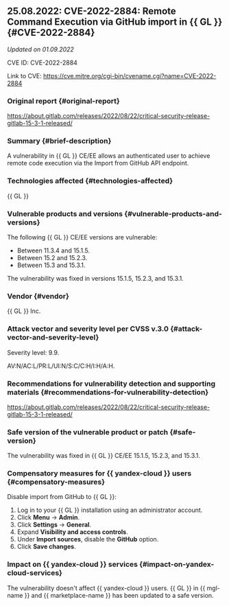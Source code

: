 ## 25.08.2022: CVE-2022-2884: Remote Command Execution via GitHub import in {{ GL }} {#CVE-2022-2884}

_Updated on 01.09.2022_

CVE ID: CVE-2022-2884

Link to CVE: <https://cve.mitre.org/cgi-bin/cvename.cgi?name=CVE-2022-2884>

### Original report {#original-report}

<https://about.gitlab.com/releases/2022/08/22/critical-security-release-gitlab-15-3-1-released/>

### Summary {#brief-description}

A vulnerability in {{ GL }} CE/EE allows an authenticated user to achieve remote code execution via the Import from GitHub API endpoint.

### Technologies affected {#technologies-affected}

{{ GL }}

### Vulnerable products and versions {#vulnerable-products-and-versions}

The following {{ GL }} CE/EE versions are vulnerable:
* Between 11.3.4 and 15.1.5.
* Between 15.2 and 15.2.3.
* Between 15.3 and 15.3.1.

The vulnerability was fixed in versions 15.1.5, 15.2.3, and 15.3.1.

### Vendor {#vendor}

{{ GL }} Inc.

### Attack vector and severity level per CVSS v.3.0 {#attack-vector-and-severity-level}

Severity level: 9.9.

AV:N/AC:L/PR:L/UI:N/S:C/C:H/I:H/A:H.

### Recommendations for vulnerability detection and supporting materials {#recommendations-for-vulnerability-detection}

<https://about.gitlab.com/releases/2022/08/22/critical-security-release-gitlab-15-3-1-released/>

### Safe version of the vulnerable product or patch {#safe-version}

The vulnerability was fixed in {{ GL }} CE/EE 15.1.5, 15.2.3, and 15.3.1.

### Compensatory measures for {{ yandex-cloud }} users {#compensatory-measures}

Disable import from GitHub to {{ GL }}:
1. Log in to your {{ GL }} installation using an administrator account.
1. Click **Menu** → **Admin**.
1. Click **Settings** → **General**.
1. Expand **Visibility and access controls**.
1. Under **Import sources**, disable the **GitHub** option.
1. Click **Save changes**.

### Impact on {{ yandex-cloud }} services {#impact-on-yandex-cloud-services}

The vulnerability doesn't affect {{ yandex-cloud }} users. {{ GL }} in {{ mgl-name }} and {{ marketplace-name }} has been updated to a safe version.
